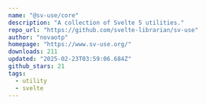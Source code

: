 ```yaml
---
name: "@sv-use/core"
description: "A collection of Svelte 5 utilities."
repo_url: "https://github.com/svelte-librarian/sv-use"
author: "novaotp"
homepage: "https://www.sv-use.org/"
downloads: 211
updated: "2025-02-23T03:59:06.684Z"
github_stars: 21
tags: 
  - utility
  - svelte
---
```


